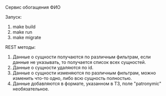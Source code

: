 Сервис обогащения ФИО

Запуск:
1. make build
2. make run
3. make migrate

REST методы:
1. Данные о сущности получаются по различным фильтрам, если данные не указывать, то получается список всех сущностей.
2. Данные о сущности удаляются по id.
3. Данные о сущности изменяются по различным фильтрам, можно изменить что-то одно, либо всю сущность полностью.
4. Данные добавляются в формате, указанном в ТЗ, поле "patronymic" необязательное.
